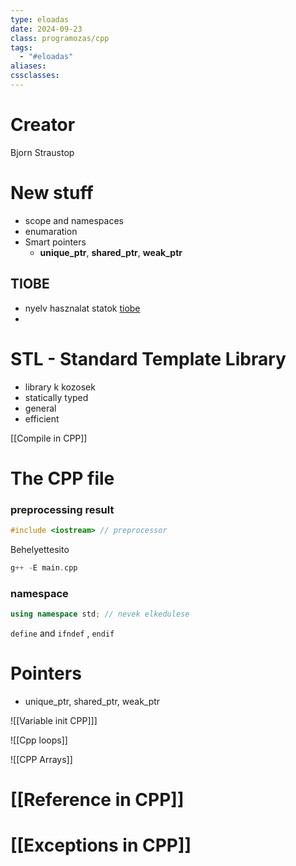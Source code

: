 ```yaml
---
type: eloadas
date: 2024-09-23
class: programozas/cpp
tags:
  - "#eloadas"
aliases: 
cssclasses:
---
```

# Creator
Bjorn Straustop
# New stuff
- scope and namespaces
- enumaration
- Smart pointers
	- **unique_ptr**, **shared_ptr**, **weak_ptr**

## TIOBE
- nyelv hasznalat statok [tiobe](https://tiobe.com)
- 

# STL - Standard Template Library
- library k kozosek
- statically typed
- general
- efficient

[[Compile in CPP]]

# The CPP file

### preprocessing result
```cpp
#include <iostream> // preprocessor
```
Behelyettesito

```cpp
g++ -E main.cpp
```


### namespace 
```cpp
using namespace std; // nevek elkedulese
```

`define` and `ifndef` ,  `endif`

# Pointers
- unique_ptr, shared_ptr, weak_ptr

![[Variable init CPP]]]

![[Cpp loops]]

![[CPP Arrays]]
# [[Reference in CPP]]
# [[Exceptions in CPP]]

